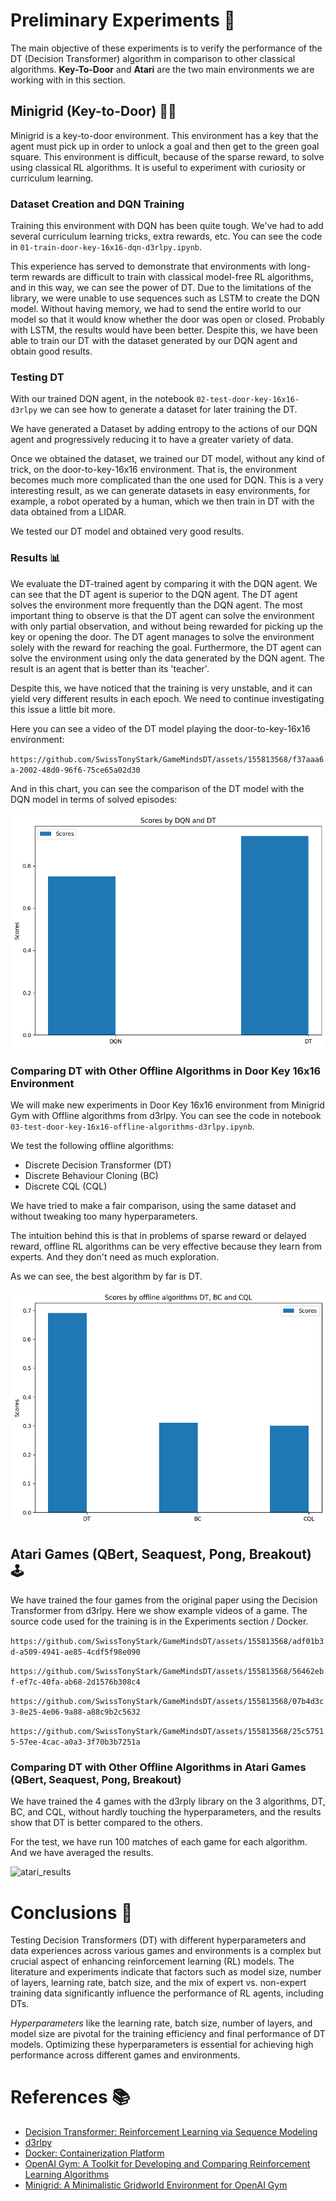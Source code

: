 # Preliminary Experiments 🧪

The main objective of these experiments is to verify the performance of the DT (Decision Transformer) algorithm in comparison to other classical algorithms. **Key-To-Door** and **Atari** are the two main environments we are working with in this section.

## Minigrid (Key-to-Door) 🔑🚪

Minigrid is a key-to-door environment. This environment has a key that the agent must pick up in order to unlock a goal and then get to the green goal square. This environment is difficult, because of the sparse reward, to solve using classical RL algorithms. It is useful to experiment with curiosity or curriculum learning.

### Dataset Creation and DQN Training

Training this environment with DQN has been quite tough. We've had to add several curriculum learning tricks, extra rewards, etc. You can see the code in `01-train-door-key-16x16-dqn-d3rlpy.ipynb`.

This experience has served to demonstrate that environments with long-term rewards are difficult to train with classical model-free RL algorithms, and in this way, we can see the power of DT. Due to the limitations of the library, we were unable to use sequences such as LSTM to create the DQN model. Without having memory, we had to send the entire world to our model so that it would know whether the door was open or closed. Probably with LSTM, the results would have been better. Despite this, we have been able to train our DT with the dataset generated by our DQN agent and obtain good results.

### Testing DT

With our trained DQN agent, in the notebook `02-test-door-key-16x16-d3rlpy` we can see how to generate a dataset for later training the DT.

We have generated a Dataset by adding entropy to the actions of our DQN agent and progressively reducing it to have a greater variety of data.

Once we obtained the dataset, we trained our DT model, without any kind of trick, on the door-to-key-16x16 environment. That is, the environment becomes much more complicated than the one used for DQN. This is a very interesting result, as we can generate datasets in easy environments, for example, a robot operated by a human, which we then train in DT with the data obtained from a LIDAR.

We tested our DT model and obtained very good results.

### Results 📊

We evaluate the DT-trained agent by comparing it with the DQN agent. We can see that the DT agent is superior to the DQN agent. The DT agent solves the environment more frequently than the DQN agent. The most important thing to observe is that the DT agent can solve the environment with only partial observation, and without being rewarded for picking up the key or opening the door. The DT agent manages to solve the environment solely with the reward for reaching the goal. Furthermore, the DT agent can solve the environment using only the data generated by the DQN agent. The result is an agent that is better than its 'teacher'. 

Despite this, we have noticed that the training is very unstable, and it can yield very different results in each epoch. We need to continue investigating this issue a little bit more.

Here you can see a video of the DT model playing the door-to-key-16x16 environment:

`https://github.com/SwissTonyStark/GameMindsDT/assets/155813568/f37aaa6a-2002-48d0-96f6-75ce65a02d30`

And in this chart, you can see the comparison of the DT model with the DQN model in terms of solved episodes:

![Chart](https://github.com/SwissTonyStark/GameMindsDT/blob/main/assets/door-key-test-comparision-bar-chart.png)

### Comparing DT with Other Offline Algorithms in Door Key 16x16 Environment

We will make new experiments in Door Key 16x16 environment from Minigrid Gym with Offline algorithms from d3rlpy. You can see the code in notebook `03-test-door-key-16x16-offline-algorithms-d3rlpy.ipynb`.

We test the following offline algorithms:
- Discrete Decision Transformer (DT)
- Discrete Behaviour Cloning (BC)
- Discrete CQL (CQL)

We have tried to make a fair comparison, using the same dataset and without tweaking too many hyperparameters.

The intuition behind this is that in problems of sparse reward or delayed reward, offline RL algorithms can be very effective because they learn from experts. And they don't need as much exploration.

As we can see, the best algorithm by far is DT.

![Chart](https://github.com/SwissTonyStark/GameMindsDT/blob/main/assets/door-key-test-offline-comparision-bar-chart.png)

## Atari Games (QBert, Seaquest, Pong, Breakout) 🕹️

We have trained the four games from the original paper using the Decision Transformer from d3rlpy. Here we show example videos of a game. The source code used for the training is in the Experiments section / Docker.

`https://github.com/SwissTonyStark/GameMindsDT/assets/155813568/adf01b3d-a509-4941-ae85-4cdf5f98e090`

`https://github.com/SwissTonyStark/GameMindsDT/assets/155813568/56462ebf-ef7c-40fa-ab68-2d1576b308c4`

`https://github.com/SwissTonyStark/GameMindsDT/assets/155813568/07b4d3c3-8e25-4e06-9a88-a88c9b2c5632`

`https://github.com/SwissTonyStark/GameMindsDT/assets/155813568/25c57515-57ee-4cac-a0a3-3f70b3b7251a`

### Comparing DT with Other Offline Algorithms in Atari Games (QBert, Seaquest, Pong, Breakout)

We have trained the 4 games with the d3rply library on the 3 algorithms, DT, BC, and CQL, without hardly touching the hyperparameters, and the results show that DT is better compared to the others.

For the test, we have run 100 matches of each game for each algorithm. And we have averaged the results.

![atari_results](https://github.com/SwissTonyStark/GameMindsDT/assets/155813568/dd963e67-5b0e-45c2-b26d-578ec7ff2ea6)

# Conclusions 🎯

Testing Decision Transformers (DT) with different hyperparameters and data experiences across various games and environments is a complex but crucial aspect of enhancing reinforcement learning (RL) models. The literature and experiments indicate that factors such as model size, number of layers, learning rate, batch size, and the mix of expert vs. non-expert training data significantly influence the performance of RL agents, including DTs.

*Hyperparameters* like the learning rate, batch size, number of layers, and model size are pivotal for the training efficiency and final performance of DT models. Optimizing these hyperparameters is essential for achieving high performance across different games and environments. 

# References 📚

- [Decision Transformer: Reinforcement Learning via Sequence Modeling](https://arxiv.org/abs/2106.01345)
- [d3rlpy](https://d3rlpy.readthedocs.io/en/v2.3.0/)
- [Docker: Containerization Platform](https://www.docker.com/)
- [OpenAI Gym: A Toolkit for Developing and Comparing Reinforcement Learning Algorithms](https://gym.openai.com/)
- [Minigrid: A Minimalistic Gridworld Environment for OpenAI Gym](https://github.com/maximecb/gym-minigrid)

